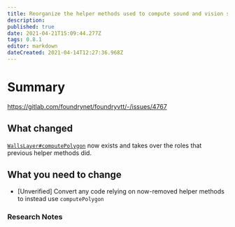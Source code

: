 ```yaml
---
title: Reorganize the helper methods used to compute sound and vision source polygons into the WallsLayer as a generalized computePolygon helper which both the sight and sounds layer use (with different arguments).
description: 
published: true
date: 2021-04-21T15:09:44.277Z
tags: 0.8.1
editor: markdown
dateCreated: 2021-04-14T12:27:36.968Z
---
```


# Summary
https://gitlab.com/foundrynet/foundryvtt/-/issues/4767

## What changed

[`WallsLayer#computePolygon`](https://foundryvtt.com/api/alpha/WallsLayer.html#computePolygon) now exists and takes over the roles that previous helper methods did.

## What you need to change

* [Unverified] Convert any code relying on now-removed helper methods to instead use `computePolygon`

### Research Notes

